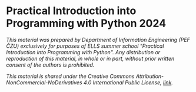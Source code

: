 # Practical Introduction into Programming with Python 2024




*This material was prepared by Department of Information Engineering (PEF ČZU) exclusively for purposes of ELLS summer school "Practical Introduction into Programming with Python". Any distribution or reproduction of this material, in whole or in part, without prior written consent of the authors is prohibited.*

*This material is shared under the Creative Commons Attribution-NonCommercial-NoDerivatives 4.0 International Public License, [link](https://creativecommons.org/licenses/by-nc-nd/4.0/).*
